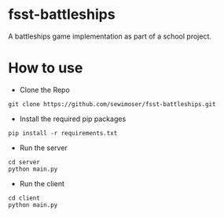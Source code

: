 # fsst-battleships
A battleships game implementation as part of a school project.

# How to use
- Clone the Repo
```
git clone https://github.com/sewimoser/fsst-battleships.git
```

- Install the required pip packages
```
pip install -r requirements.txt
```

- Run the server
```
cd server
python main.py
```

- Run the client
```
cd client
python main.py
```

